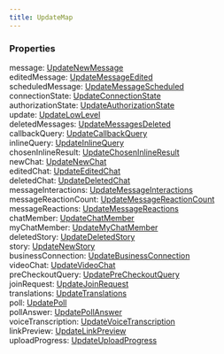 ```yaml
---
title: UpdateMap
---
```


### Properties

<div class="flex flex-col gap-3"><div><div class="flex gap-2"><div class="font-mono p" id="p_message" data-anchor><span class="font-bold">message</span><span class="opacity-50">:</span> <a href="/gh/types/updatenewmessage"  >UpdateNewMessage</a></div></div></div><div><div class="flex gap-2"><div class="font-mono p" id="p_editedMessage" data-anchor><span class="font-bold">editedMessage</span><span class="opacity-50">:</span> <a href="/gh/types/updatemessageedited"  >UpdateMessageEdited</a></div></div></div><div><div class="flex gap-2"><div class="font-mono p" id="p_scheduledMessage" data-anchor><span class="font-bold">scheduledMessage</span><span class="opacity-50">:</span> <a href="/gh/types/updatemessagescheduled"  >UpdateMessageScheduled</a></div></div></div><div><div class="flex gap-2"><div class="font-mono p" id="p_connectionState" data-anchor><span class="font-bold">connectionState</span><span class="opacity-50">:</span> <a href="/gh/types/updateconnectionstate"  >UpdateConnectionState</a></div></div></div><div><div class="flex gap-2"><div class="font-mono p" id="p_authorizationState" data-anchor><span class="font-bold">authorizationState</span><span class="opacity-50">:</span> <a href="/gh/types/updateauthorizationstate"  >UpdateAuthorizationState</a></div></div></div><div><div class="flex gap-2"><div class="font-mono p" id="p_update" data-anchor><span class="font-bold">update</span><span class="opacity-50">:</span> <a href="/gh/types/updatelowlevel"  >UpdateLowLevel</a></div></div></div><div><div class="flex gap-2"><div class="font-mono p" id="p_deletedMessages" data-anchor><span class="font-bold">deletedMessages</span><span class="opacity-50">:</span> <a href="/gh/types/updatemessagesdeleted"  >UpdateMessagesDeleted</a></div></div></div><div><div class="flex gap-2"><div class="font-mono p" id="p_callbackQuery" data-anchor><span class="font-bold">callbackQuery</span><span class="opacity-50">:</span> <a href="/gh/types/updatecallbackquery"  >UpdateCallbackQuery</a></div></div></div><div><div class="flex gap-2"><div class="font-mono p" id="p_inlineQuery" data-anchor><span class="font-bold">inlineQuery</span><span class="opacity-50">:</span> <a href="/gh/types/updateinlinequery"  >UpdateInlineQuery</a></div></div></div><div><div class="flex gap-2"><div class="font-mono p" id="p_chosenInlineResult" data-anchor><span class="font-bold">chosenInlineResult</span><span class="opacity-50">:</span> <a href="/gh/types/updatechoseninlineresult"  >UpdateChosenInlineResult</a></div></div></div><div><div class="flex gap-2"><div class="font-mono p" id="p_newChat" data-anchor><span class="font-bold">newChat</span><span class="opacity-50">:</span> <a href="/gh/types/updatenewchat"  >UpdateNewChat</a></div></div></div><div><div class="flex gap-2"><div class="font-mono p" id="p_editedChat" data-anchor><span class="font-bold">editedChat</span><span class="opacity-50">:</span> <a href="/gh/types/updateeditedchat"  >UpdateEditedChat</a></div></div></div><div><div class="flex gap-2"><div class="font-mono p" id="p_deletedChat" data-anchor><span class="font-bold">deletedChat</span><span class="opacity-50">:</span> <a href="/gh/types/updatedeletedchat"  >UpdateDeletedChat</a></div></div></div><div><div class="flex gap-2"><div class="font-mono p" id="p_messageInteractions" data-anchor><span class="font-bold">messageInteractions</span><span class="opacity-50">:</span> <a href="/gh/types/updatemessageinteractions"  >UpdateMessageInteractions</a></div></div></div><div><div class="flex gap-2"><div class="font-mono p" id="p_messageReactionCount" data-anchor><span class="font-bold">messageReactionCount</span><span class="opacity-50">:</span> <a href="/gh/types/updatemessagereactioncount"  >UpdateMessageReactionCount</a></div></div></div><div><div class="flex gap-2"><div class="font-mono p" id="p_messageReactions" data-anchor><span class="font-bold">messageReactions</span><span class="opacity-50">:</span> <a href="/gh/types/updatemessagereactions"  >UpdateMessageReactions</a></div></div></div><div><div class="flex gap-2"><div class="font-mono p" id="p_chatMember" data-anchor><span class="font-bold">chatMember</span><span class="opacity-50">:</span> <a href="/gh/types/updatechatmember"  >UpdateChatMember</a></div></div></div><div><div class="flex gap-2"><div class="font-mono p" id="p_myChatMember" data-anchor><span class="font-bold">myChatMember</span><span class="opacity-50">:</span> <a href="/gh/types/updatemychatmember"  >UpdateMyChatMember</a></div></div></div><div><div class="flex gap-2"><div class="font-mono p" id="p_deletedStory" data-anchor><span class="font-bold">deletedStory</span><span class="opacity-50">:</span> <a href="/gh/types/updatedeletedstory"  >UpdateDeletedStory</a></div></div></div><div><div class="flex gap-2"><div class="font-mono p" id="p_story" data-anchor><span class="font-bold">story</span><span class="opacity-50">:</span> <a href="/gh/types/updatenewstory"  >UpdateNewStory</a></div></div></div><div><div class="flex gap-2"><div class="font-mono p" id="p_businessConnection" data-anchor><span class="font-bold">businessConnection</span><span class="opacity-50">:</span> <a href="/gh/types/updatebusinessconnection"  >UpdateBusinessConnection</a></div></div></div><div><div class="flex gap-2"><div class="font-mono p" id="p_videoChat" data-anchor><span class="font-bold">videoChat</span><span class="opacity-50">:</span> <a href="/gh/types/updatevideochat"  >UpdateVideoChat</a></div></div></div><div><div class="flex gap-2"><div class="font-mono p" id="p_preCheckoutQuery" data-anchor><span class="font-bold">preCheckoutQuery</span><span class="opacity-50">:</span> <a href="/gh/types/updateprecheckoutquery"  >UpdatePreCheckoutQuery</a></div></div></div><div><div class="flex gap-2"><div class="font-mono p" id="p_joinRequest" data-anchor><span class="font-bold">joinRequest</span><span class="opacity-50">:</span> <a href="/gh/types/updatejoinrequest"  >UpdateJoinRequest</a></div></div></div><div><div class="flex gap-2"><div class="font-mono p" id="p_translations" data-anchor><span class="font-bold">translations</span><span class="opacity-50">:</span> <a href="/gh/types/updatetranslations"  >UpdateTranslations</a></div></div></div><div><div class="flex gap-2"><div class="font-mono p" id="p_poll" data-anchor><span class="font-bold">poll</span><span class="opacity-50">:</span> <a href="/gh/types/updatepoll"  >UpdatePoll</a></div></div></div><div><div class="flex gap-2"><div class="font-mono p" id="p_pollAnswer" data-anchor><span class="font-bold">pollAnswer</span><span class="opacity-50">:</span> <a href="/gh/types/updatepollanswer"  >UpdatePollAnswer</a></div></div></div><div><div class="flex gap-2"><div class="font-mono p" id="p_voiceTranscription" data-anchor><span class="font-bold">voiceTranscription</span><span class="opacity-50">:</span> <a href="/gh/types/updatevoicetranscription"  >UpdateVoiceTranscription</a></div></div></div><div><div class="flex gap-2"><div class="font-mono p" id="p_linkPreview" data-anchor><span class="font-bold">linkPreview</span><span class="opacity-50">:</span> <a href="/gh/types/updatelinkpreview"  >UpdateLinkPreview</a></div></div></div><div><div class="flex gap-2"><div class="font-mono p" id="p_uploadProgress" data-anchor><span class="font-bold">uploadProgress</span><span class="opacity-50">:</span> <a href="/gh/types/updateuploadprogress"  >UpdateUploadProgress</a></div></div></div></div>

